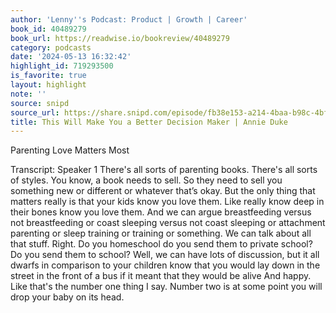 ```yaml
---
author: 'Lenny''s Podcast: Product | Growth | Career'
book_id: 40489279
book_url: https://readwise.io/bookreview/40489279
category: podcasts
date: '2024-05-13 16:32:42'
highlight_id: 719293500
is_favorite: true
layout: highlight
note: ''
source: snipd
source_url: https://share.snipd.com/episode/fb38e153-a214-4baa-b98c-4bff1cc42bca
title: This Will Make You a Better Decision Maker | Annie Duke
---
```


Parenting Love Matters Most

Transcript:
Speaker 1
There's all sorts of parenting books. There's all sorts of styles. You know, a book needs to sell. So they need to sell you something new or different or whatever that’s okay. But the only thing that matters really is that your kids know you love them. Like really know deep in their bones know you love them. And we can argue breastfeeding versus not breastfeeding or coast sleeping versus not coast sleeping or attachment parenting or sleep training or training or something. We can talk about all that stuff. Right. Do you homeschool do you send them to private school? Do you send them to school? Well, we can have lots of discussion, but it all dwarfs in comparison to your children know that you would lay down in the street in the front of a bus if it meant that they would be alive And happy. Like that's the number one thing I say. Number two is at some point you will drop your baby on its head.